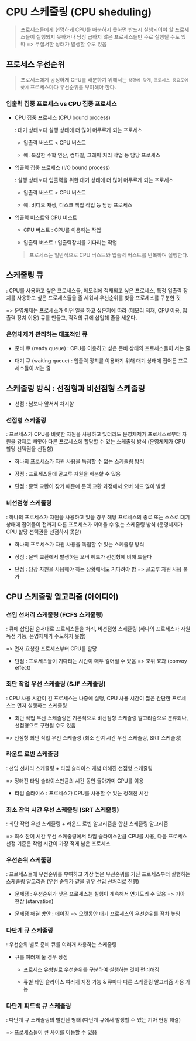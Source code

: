# CPU 스케줄링 (CPU sheduling)

> 프로세스들에게 현명하게 CPU를 배분하지 못하면 반드시 실행되어야 할 프로세스들이 실행되지 못하거나 당장 급하지 않은 프로세스들만 주로 실행될 수도 있따 => 무질서한 상태가 발생할 수도 있음

## 프로세스 우선순위

> 프로세스에게 공정하게 CPU를 배분하기 위해서는 `상황에 맞게`, `프로세스 중요도에 맞게` 프로세스마다 우선순위를 부여해야 한다.

### 입출력 집중 프로세스 vs CPU 집중 프로세스

* CPU 집중 프로세스 (CPU bound process)

    : 대기 상태보다 실행 상태에 더 많이 머무르게 되는 프로세스

    * 입출력 버스트 < CPU 버스트

    * 예. 복잡한 수학 연산, 컴파일, 그래픽 처리 작업 등 담당 프로세스

* 입출력 집중 프로세스 (I/O bound process)

    : 실행 상태보다 입출력을 위한 대기 상태에 더 많이 머무르게 되는 프로세스

    * 입출력 버스트 > CPU 버스트

    * 예. 비디오 재생, 디스크 백업 작업 등 담당 프로세스

* 입출력 버스트와 CPU 버스트

    * CPU 버스트 : CPU를 이용하는 작업

    * 입출력 버스트 : 입출력장치를 기다리는 작업

    > 프로세스는 일반적으로 CPU 버스트와 입출력 버스트를 반복하며 실행한다.

## 스케줄링 큐

: CPU를 사용하고 싶은 프로세스들, 메모리에 적재되고 싶은 프로세스, 특정 입출력 장치를 사용하고 싶은 프로세스들을 줄 세워서 우선순위를 찾을 프로세스를 구분한 것

=> 운영체제는 프로세스가 어떤 일을 하고 싶은지에 따라 (메모리 적재, CPU 이용, 입출력 장치 이용) 큐를 만들고, 각각의 큐에 삽입해 줄을 세운다.

### 운영체제가 관리하는 대표적인 큐

* 준비 큐 (ready queue) : CPU를 이용하고 싶은 준비 상태의 프로세스들이 서는 줄

* 대기 큐 (waiting queue) : 입출력 장치를 이용하기 위해 대기 상태에 접어든 프로세스들이 서는 줄

## 스케줄링 방식 : 선점형과 비선점형 스케줄링

* 선점 : 남보다 앞서서 차지함

### 선점형 스케줄링

: 프로세스가 CPU를 비롯한 자원을 사용하고 있더라도 운영체제가 프로세스로부터 자원을 강제로 빼앗아 다른 프로세스에 할당할 수 있는 스케줄링 방식 (운영체제가 CPU 할당 선택권을 선점함)

* 하나의 프로세스가 자원 사용을 독점할 수 없는 스케줄링 방식

* 장점 : 프로세스들에 골고루 자원을 배분할 수 있음

* 단점 : 문맥 교환이 잦기 때문에 문맥 교환 과정에서 오버 헤드 많이 발생

### 비선점형 스케줄링

: 하나의 프로세스가 자원을 사용하고 있을 경우 해당 프로세스의 종료 또는 스스로 대기 상태에 접어들이 전까지 다른 프로세스가 끼어들 수 없는 스케줄링 방식 (운영체제가 CPU 할당 선택권을 선점하지 못함)

* 하나의 프로세스가 자원 사용을 독점할 수 있는 스케줄링 방식

* 장점 : 문맥 교환에서 발생하는 오버 헤드가 선점형에 비해 드물다

* 단점 : 당장 자원을 사용해야 하는 상황에서도 기다려야 함 => 골고루 자원 사용 불가

## CPU 스케줄링 알고리즘 (아이디어)

### 선입 선처리 스케줄링 (FCFS 스케줄링)

: 큐에 삽입된 순서대로 프로세스들을 처리, 비선점형 스케줄링 (하나의 프로세스가 자원 독점 가능, 운영체제가 주도하지 못함)

=> 먼저 요청한 프로세스부터 CPU를 할당

* 단점 : 프로세스들이 기다리는 시간이 매우 길어질 수 있음 => 호위 효과 (convoy effect)

### 최단 작업 우선 스케줄링 (SJF 스케줄링)

: CPU 사용 시간이 긴 프로세스는 나중에 실행, CPU 사용 시간이 짧은 간단한 프로세스는 먼저 실행하는 스케줄링

* 최단 작업 우선 스케줄링은 기본적으로 비선점형 스케줄링 알고리즘으로 분류되나, 선점형으로 구현될 수도 있음

=> 선점형 최단 작업 우선 스케줄링 (최소 잔여 시간 우선 스케줄링, SRT 스케줄링)

### 라운드 로빈 스케줄링

: 선입 선처리 스케줄링 + 타임 슬라이스 개념 더해진 선점형 스케줄링

=> 정해진 타임 슬라이스만큼의 시간 동안 돌아가며 CPU를 이용

* 타임 슬라이스 : 프로세스가 CPU를 사용할 수 있는 정해진 시간

### 최소 잔여 시간 우선 스케줄링 (SRT 스케줄링)

: 최단 작업 우선 스케줄링 + 라운드 로빈 알고리즘을 합친 스케줄링 알고리즘

=> 최소 잔여 시간 우선 스케줄링에서 타임 슬라이스만큼 CPU를 사용, 다음 프로세스 선정 기준은 작업 시간이 가장 적게 남은 프로세스


### 우선순위 스케줄링

: 프로세스들에 우선순위를 부여하고 가장 높은 우선순위를 가진 프로세스부터 실행하는 스케줄링 알고리즘 (우선 순위가 같을 경우 선입 선처리로 진행)

* 문제점 : 우선순위가 낮은 프로세스는 실행이 계속해서 연기도리 수 있음 => 기아 현상 (starvation)

* 문제점 해결 방안 : 에이징 => 오랫동안 대기 프로세스의 우선순위를 점차 높임

### 다단계 큐 스케줄링

: 우선순위 별로 준비 큐를 여러개 사용하는 스케줄링

* 큐를 여러개 둘 경우 장점

    * 프로세스 유형별로 우선순위를 구분하여 실행하는 것이 편리해짐

    * 큐별 타임 슬라이스 여러개 지정 가능 & 큐마다 다른 스케줄링 알고리즘 사용 가능

### 다단계 피드백 큐 스케줄링

: 다단계 큐 스케줄링의 발전된 형태 (다단계 큐에서 발생할 수 있는 기아 현상 해결)

=> 프로세스들이 큐 사이를 이동할 수 있음